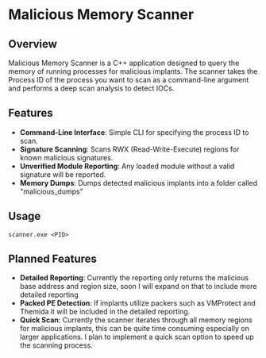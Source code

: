 # Malicious Memory Scanner

## Overview

Malicious Memory Scanner is a C++ application designed to query the memory of running processes for malicious implants. 
The scanner takes the Process ID of the process you want to scan as a command-line argument and performs a deep scan analysis to detect IOCs.

## Features

- **Command-Line Interface**: Simple CLI for specifying the process ID to scan.
- **Signature Scanning**: Scans RWX (Read-Write-Execute) regions for known malicious signatures.
- **Unverified Module Reporting**: Any loaded module without a valid signature will be reported.
- **Memory Dumps**: Dumps detected malicious implants into a folder called "malicious_dumps"

## Usage

    scanner.exe <PID> 

## Planned Features

- **Detailed Reporting**: Currently the reporting only returns the malicious base address and region size, soon I will expand on that to include more detailed reporting
- **Packed PE Detection**: If implants utilize packers such as VMProtect and Themida it will be included in the detailed reporting.
- **Quick Scan**: Currently the scanner iterates through all memory regions for malicious implants, this can be quite time consuming especially on larger applications. I plan to implement a quick scan option to speed up the scanning process.
